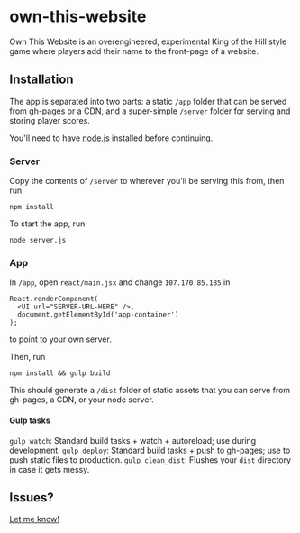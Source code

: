 own-this-website
================
Own This Website is an overengineered, experimental King of the Hill style game where players add their name to the front-page of a website.

## Installation
The app is separated into two parts: a static `/app` folder that can be served from gh-pages or a CDN, and a super-simple `/server` folder for serving and storing player scores.

You'll need to have [node.js](http://nodejs.org/download/) installed before continuing.

### Server
Copy the contents of `/server` to wherever you'll be serving this from, then run
```
npm install
```

To start the app, run
```
node server.js
```

### App
In `/app`, open `react/main.jsx` and change `107.170.85.185` in
```
React.renderComponent(
  <UI url="SERVER-URL-HERE" />,
  document.getElementById('app-container')
);
```
to point to your own server.

Then, run
```
npm install && gulp build
```

This should generate a `/dist` folder of static assets that you can serve from gh-pages, a CDN, or your node server.

#### Gulp tasks
`gulp watch`: Standard build tasks + watch + autoreload; use during development.
`gulp deploy`: Standard build tasks + push to gh-pages; use to push static files to production.
`gulp clean_dist`: Flushes your `dist` directory in case it gets messy.

## Issues?
[Let me know!](https://github.com/rileyjshaw/own-this-website/issues)

